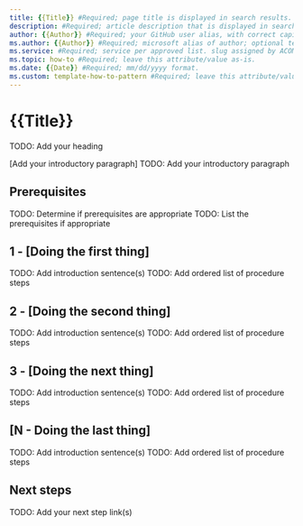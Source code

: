 ```yaml
---
title: {{Title}} #Required; page title is displayed in search results. Include the brand.
description: #Required; article description that is displayed in search results. 
author: {{Author}} #Required; your GitHub user alias, with correct capitalization.
ms.author: {{Author}} #Required; microsoft alias of author; optional team alias.
ms.service: #Required; service per approved list. slug assigned by ACOM.
ms.topic: how-to #Required; leave this attribute/value as-is.
ms.date: {{Date}} #Required; mm/dd/yyyy format.
ms.custom: template-how-to-pattern #Required; leave this attribute/value as-is.
---
```


<!--
Remove all the comments in this template before you sign-off or merge to the 
main branch.

This template provides the basic structure of a how-to article pattern.
See the [how-to pattern](article-how-to-guide.md) in the pattern library.

-->

<!-- 1. H1 -----------------------------------------------------------------------------

Required: Start your H1 with a verb. Pick an H1 that clearly conveys the task the user 
will complete.
-->

# {{Title}}
TODO: Add your heading

<!-- 2. Introductory paragraph ----------------------------------------------------------

Required: Lead with a light intro that describes, in customer-friendly language, what the 
customer will do. Answer the fundamental "why would I want to do this?" question. Keep it 
short.
Readers should have a clear idea of what they will do in this article after reading the 
introduction.
-->
[Add your introductory paragraph]
TODO: Add your introductory paragraph

<!-- 3. Prerequisites --------------------------------------------------------------------

Optional: If there are prerequisites for the task covered by the how-to guide, make 
**Prerequisites** your first H2 in the guide. The prerequisites H2 is never numbered.
Use clear and unambiguous language and use a unordered list format.
If there are specific versions of software a user needs, call out those versions (for example: 
Visual Studio 2019 or later).
-->

## Prerequisites
TODO: Determine if prerequisites are appropriate
TODO: List the prerequisites if appropriate

<!-- 4. Task H2s ------------------------------------------------------------------------------

Required: Each major step in completing a task should be represented as an H2 in the article.
These steps should be numbered.
The procedure should be introduced with a brief sentence or two.
Multiple procedures should be organized in H2 level sections.
Procedure steps use ordered lists.
-->

## 1 - [Doing the first thing]
TODO: Add introduction sentence(s)
TODO: Add ordered list of procedure steps

## 2 - [Doing the second thing]
TODO: Add introduction sentence(s)
TODO: Add ordered list of procedure steps

## 3 - [Doing the next thing]
TODO: Add introduction sentence(s)
TODO: Add ordered list of procedure steps

## [N - Doing the last thing]
TODO: Add introduction sentence(s)
TODO: Add ordered list of procedure steps
<!-- 5. Next steps ------------------------------------------------------------------------

Required: Provide at least one next step and no more than three. Include some context so the 
customer can determine why they would click the link.
Add a context sentence for the following links.
-->

## Next steps
TODO: Add your next step link(s)

<!--
Remove all the comments in this template before you sign-off or merge to the main branch.
-->